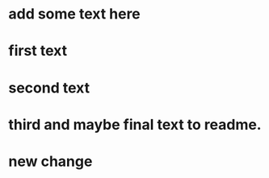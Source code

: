 # add some text here


# first text


# second text



# third and maybe final text to readme.




# new change